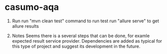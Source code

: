 # casumo-aqa
1. Run
run "mvn clean test" command to run test
run "allure serve" to get allure results

2. Notes
Seems there is a several steps that can be done, for examle expected result service provider.
Dependencies are added as typical for this type of project and suggest its development in the future.
